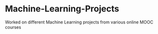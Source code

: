 # Machine-Learning-Projects

Worked on different Machine Learning projects from various online MOOC courses
